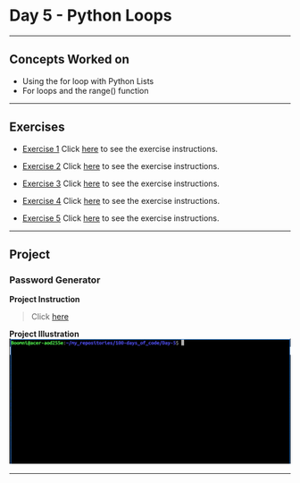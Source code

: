 # Day 5 - Python Loops

---
## Concepts Worked on
- Using the for loop with Python Lists
- For loops and the range() function

---
## Exercises
- [Exercise 1](https://github.com/Boomni/100-days_of_code/tree/main/Day-5/exercise_1.py)
  Click [here](https://replit.com/@appbrewery/day-5-1-exercise#README.md) to see the exercise instructions.

- [Exercise 2](https://github.com/Boomni/100-days_of_code/tree/main/Day-5/exercise_2.py)
  Click [here](https://replit.com/@appbrewery/day-5-2-exercise#README.md) to see the exercise instructions.

- [Exercise 3](https://github.com/Boomni/100-days_of_code/tree/main/Day-5/exercise_3.py)
  Click [here](https://replit.com/@appbrewery/day-5-3-exercise#README.md) to see the exercise instructions.

- [Exercise 4](https://github.com/Boomni/100-days_of_code/tree/main/Day-5/exercise_4.py)
  Click [here](https://replit.com/@appbrewery/day-5-4-exercise#README.md) to see the exercise instructions.
  
- [Exercise 5](https://github.com/Boomni/100-days_of_code/tree/main/Day-5/exercise_5.py)
  Click [here](https://replit.com/@appbrewery/day-5-5-exercise#README.md) to see the exercise instructions.
  
---
## Project
### Password Generator
**Project Instruction**
> Click [here](https://replit.com/@appbrewery/password-generator-start#README.md)

**Project Illustration**
![Password Generator Illustration](https://github.com/Boomni/100-days_of_code/blob/main/images/password_generator.gif)

---

